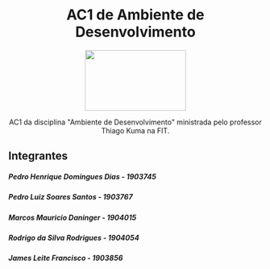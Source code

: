 <h1 align="center"> AC1 de Ambiente de Desenvolvimento </h1>  
<p align="center">
  <img width="200" height="120" src="https://assets.change.org/photos/5/uh/ib/iPUHIBKBOaPAXFL-800x450-noPad.jpg?1527831843">
</p>

<p align="center">AC1 da disciplina "Ambiente de Desenvolvimento" ministrada pelo professor Thiago Kuma na FIT.</p>  

## Integrantes  

##### Pedro Henrique Domingues Dias - 1903745  
##### Pedro Luiz Soares Santos - 1903767  
##### Marcos Mauricio Daninger - 1904015  
##### Rodrigo da Silva Rodrigues - 1904054 
##### James Leite Francisco - 1903856  

